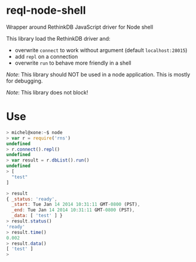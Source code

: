 reql-node-shell
===============

Wrapper around RethinkDB JavaScript driver for Node shell

This library load the RethinkDB driver and:
- overwrite `connect` to work without argument (default `localhost:28015`)
- add `repl` on a connection
- overwrite `run` to behave more friendly in a shell

_Note_: This library should NOT be used in a node application. This is mostly for debugging.

_Note_: This library does not block!

Use
==============
```js
> michel@xone:~$ node
> var r = require('rns')
undefined
> r.connect().repl()
undefined
> var result = r.dbList().run()
undefined
> [
  "test"
]

> result
{ _status: 'ready',
  _start: Tue Jan 14 2014 10:31:11 GMT-0800 (PST),
  _end: Tue Jan 14 2014 10:31:11 GMT-0800 (PST),
  _data: [ 'test' ] }
> result.status()
'ready'
> result.time()
0.002
> result.data()
[ 'test' ]
> 
```
